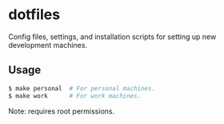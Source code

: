 # dotfiles

Config files, settings, and installation scripts for setting up new development machines.

## Usage
```sh
$ make personal  # For personal machines.
$ make work      # For work machines.
```

Note: requires root permissions.
